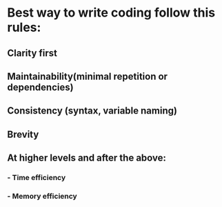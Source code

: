 # Best way to write coding follow this rules:
## Clarity first
## Maintainability(minimal repetition or dependencies)
## Consistency (syntax, variable naming)
## Brevity
## At higher levels and after the above:
  ### - Time efficiency
  ### - Memory efficiency

